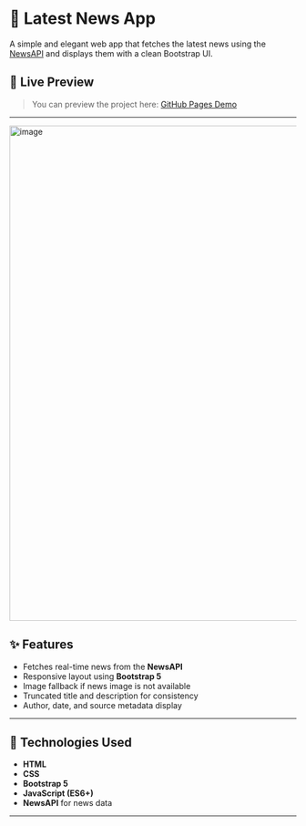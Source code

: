 # 📰 Latest News App

A simple and elegant web app that fetches the latest news using the [NewsAPI](https://newsapi.org/) and displays them with a clean Bootstrap UI.

## 📸 Live Preview

> You can preview the project here: [GitHub Pages Demo](https://moazahmed3.github.io/latest-news)

---


<img width="1811" height="869" alt="image" src="https://github.com/user-attachments/assets/2d7740cc-f291-40f8-88ad-32c698209efd" />


## ✨ Features

- Fetches real-time news from the **NewsAPI**
- Responsive layout using **Bootstrap 5**
- Image fallback if news image is not available
- Truncated title and description for consistency
- Author, date, and source metadata display

---

## 🚀 Technologies Used

- **HTML**
- **CSS**
- **Bootstrap 5**
- **JavaScript (ES6+)**
- **NewsAPI** for news data

---


